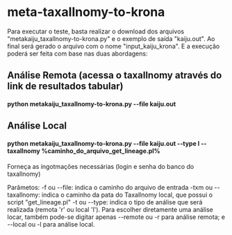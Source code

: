 # meta-taxallnomy-to-krona

Para executar o  teste, basta realizar o download dos arquivos "metakaiju_taxallnomy-to-krona.py" e o exemplo de saída "kaiju.out". Ao final será gerado o arquivo com o nome "input_kaiju_krona". E a execução poderá ser feita com base nas duas abordagens:

## Análise Remota (acessa o taxallnomy através do link de resultados tabular)

  <h4>python metakaiju_taxallnomy-to-krona.py --file kaiju.out</h4>

## Análise Local

  <h4>python metakaiju_taxallnomy-to-krona.py --file kaiju.out --type l --taxallnomy %caminho_do_arquivo_get_lineage.pl%</h4>
    Forneça as ingotmações necessárias (login e senha do banco do taxallnomy)
  
  
  Parâmetos:
  -f ou --file: indica o caminho do arquivo de entrada
  -txm ou --taxallnomy: indica o caminho da pata do Taxallnomy local, que possui o script "get_lineage.pl"
  -t ou --type: indica o tipo de análise que será realizada (remota 'r' ou local 'l'). Para escolher diretamente uma análise locar, também pode-se digitar apenas --remote ou -r para análise remota; e --local ou -l para análise local.
  
  
  
  
  
 
